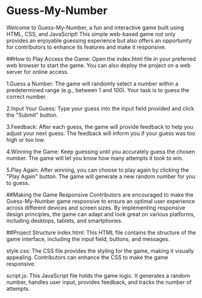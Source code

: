 # Guess-My-Number

Welcome to Guess-My-Number, a fun and interactive game built using HTML, CSS, and JavaScript!
This simple web-based game not only provides an enjoyable guessing experience but also offers an opportunity for contributors to enhance its features and make it responsive.

##How to Play
Access the Game: Open the index.html file in your preferred web browser to start the game. You can also deploy the project on a web server for online access.

1.Guess a Number: The game will randomly select a number within a predetermined range (e.g., between 1 and 100). Your task is to guess the correct number.

2.Input Your Guess: Type your guess into the input field provided and click the "Submit" button.

3.Feedback: After each guess, the game will provide feedback to help you adjust your next guess. The feedback will inform you if your guess was too high or too low.

4.Winning the Game: Keep guessing until you accurately guess the chosen number. The game will let you know how many attempts it took to win.

5.Play Again: After winning, you can choose to play again by clicking the "Play Again" button. The game will generate a new random number for you to guess.

##Making the Game Responsive
Contributors are encouraged to make the Guess-My-Number game responsive to ensure an optimal user experience across different devices and screen sizes.
By implementing responsive design principles, the game can adapt and look great on various platforms, including desktops, tablets, and smartphones.

##Project Structure
index.html: This HTML file contains the structure of the game interface, including the input field, buttons, and messages.

style.css: The CSS file provides the styling for the game, making it visually appealing. Contributors can enhance the CSS to make the game responsive.

script.js: This JavaScript file holds the game logic. It generates a random number, handles user input, provides feedback, and tracks the number of attempts.

